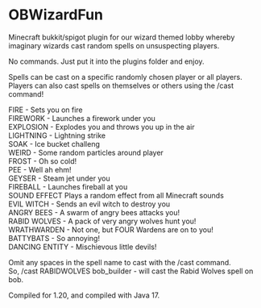 # OBWizardFun

Minecraft bukkit/spigot plugin for our wizard themed lobby whereby imaginary wizards cast random spells on unsuspecting players.

No commands. Just put it into the plugins folder and enjoy.

Spells can be cast on a specific randomly chosen player or all players.<br>
Players can also cast spells on themselves or others using the /cast command!

FIRE - Sets you on fire<br>
FIREWORK - Launches a firework under you<br>
EXPLOSION - Explodes you and throws you up in the air<br>
LIGHTNING - Lightning strike<br>
SOAK - Ice bucket challeng<br>
WEIRD - Some random particles around player<br>
FROST - Oh so cold!<br>
PEE - Well ah ehm!<br>
GEYSER - Steam jet under you<br>
FIREBALL - Launches fireball at you<br>
SOUND EFFECT Plays a random effect from all Minecraft sounds<br>
EVIL WITCH - Sends an evil witch to destroy you<br>
ANGRY BEES - A swarm of angry bees attacks you!<br>
RABID WOLVES - A pack of very angry wolves hunt you!<br>
WRATHWARDEN - Not one, but FOUR Wardens are on to you!<br>
BATTYBATS - So annoying!<br>
DANCING ENTITY - Mischievous little devils!<br>

Omit any spaces in the spell name to cast with the /cast <spell> <player> command.<br>
So, /cast RABIDWOLVES bob_builder - will cast the Rabid Wolves spell on bob.

Compiled for 1.20, and compiled with Java 17.
